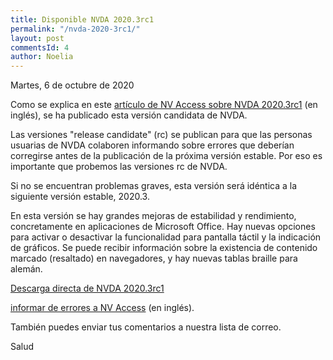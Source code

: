 ```yaml
---
title: Disponible NVDA 2020.3rc1
permalink: "/nvda-2020-3rc1/"
layout: post
commentsId: 4
author: Noelia
---
```


<footer>Martes, 6 de octubre de 2020</footer>

Como se explica en este [artículo de NV Access sobre NVDA 2020.3rc1](https://www.nvaccess.org/post/nvda-2020-3rc1/) (en inglés), se ha publicado esta versión candidata de NVDA.

Las versiones "release candidate" (rc) se publican para que las personas usuarias de NVDA colaboren informando sobre errores que deberían corregirse antes de la publicación de la próxima versión estable. Por eso es importante que probemos las versiones rc de NVDA.

Si no se encuentran problemas graves, esta versión será idéntica a la siguiente versión estable, 2020.3.

En esta versión se hay grandes mejoras de estabilidad y rendimiento, concretamente en aplicaciones de Microsoft Office. Hay nuevas opciones para activar o desactivar la funcionalidad para pantalla táctil y la indicación de gráficos. Se puede recibir información sobre la existencia de contenido marcado (resaltado) en navegadores, y hay nuevas tablas braille para alemán.

[Descarga directa de NVDA 2020.3rc1](https://www.nvaccess.org/files/nvda/releases/2020.3rc1/nvda_2020.3rc1.exe)

[informar de errores a NV Access](https://github.com/nvaccess/nvda/issues) (en inglés).

También puedes enviar tus comentarios a nuestra lista de correo.

Salud
